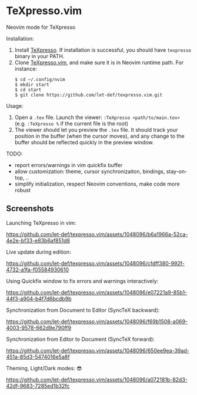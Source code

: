 # TeXpresso.vim
Neovim mode for TeXpresso

Installation:
1. Install [TeXpresso](https://github.com/let-def/texpresso).
   If installation is successful, you should have `texpresso` binary in your PATH.
2. Clone [TeXpresso.vim](https://github.com/let-def/texpresso.vim.git), and make sure it is in Neovim runtime path.
   For instance:
   ```shell
   $ cd ~/.config/nvim
   $ mkdir start
   $ cd start
   $ git clone https://github.com/let-def/texpresso.vim.git
   ```

Usage:
1. Open a `.tex` file. Launch the viewer:
   `:TeXpresso <path/to/main.tex>` (e.g. `:TeXpresso %` if the current file is the root)
2. The viewer should let you preview the `.tex` file.
   It should track your position in the buffer (when the cursor moves), and
   any change to the buffer should be reflected quickly in the preview window.

TODO:
- report errors/warnings in vim quickfix buffer
- allow customization: theme, cursor synchronizaiton, bindings, stay-on-top, ..
- simplify initialization, respect Neovim conventions, make code more robust

## Screenshots

Launching TeXpresso in vim:

https://github.com/let-def/texpresso.vim/assets/1048096/b6a1966a-52ca-4e2e-bf33-e83b6af851d8

Live update during edition:

https://github.com/let-def/texpresso.vim/assets/1048096/cfdff380-992f-4732-a1fa-f05584930610

Using Quickfix window to fix errors and warnings interactively:

https://github.com/let-def/texpresso.vim/assets/1048096/e07221a9-85b1-44f3-a904-b4f7d6bcdb9b

Synchronization from Document to Editor (SyncTeX backward):

https://github.com/let-def/texpresso.vim/assets/1048096/f69b1508-a069-4003-9578-662d9e790ff9

Synchronization from Editor to Document (SyncTeX forward):

https://github.com/let-def/texpresso.vim/assets/1048096/650ee9ea-39ad-451a-85d3-5474016e5a8f

Theming, Light/Dark modes: 😎

https://github.com/let-def/texpresso.vim/assets/1048096/a072181b-82d3-42df-9683-7285ed1b32fc
